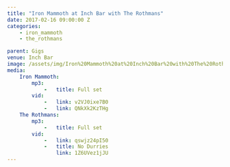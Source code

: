 ```yaml
---
title: "Iron Mammoth at Inch Bar with The Rothmans"
date: 2017-02-16 09:00:00 Z
categories:
    - iron_mammoth
    - the_rothmans

parent: Gigs
venue: Inch Bar
image: /assets/img/Iron%20Mammoth%20at%20Inch%20Bar%20with%20The%20Rothmans/cover.jpg
media:
    Iron Mammoth:
        mp3:
            -   title: Full set
        vid:
            -   link: v2VJ0ixe7B0
            -   link: QNkXk2KzTHg
    The Rothmans:
        mp3:
            -   title: Full set
        vid:
            -   link: qswjz24pI50
            -   title: No Durries
                link: 1Z6UVez1jJU
---
```


